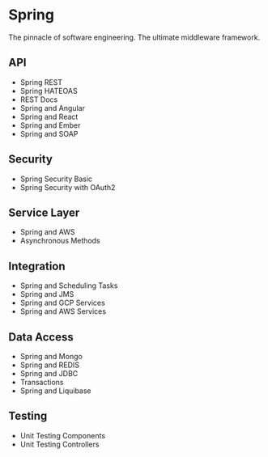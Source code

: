 # Spring
The pinnacle of software engineering. The ultimate middleware framework.

## API
- Spring REST
- Spring HATEOAS
- REST Docs
- Spring and Angular
- Spring and React
- Spring and Ember
- Spring and SOAP

## Security
- Spring Security Basic
- Spring Security with OAuth2

## Service Layer
- Spring and AWS
- Asynchronous Methods

## Integration
- Spring and Scheduling Tasks
- Spring and JMS
- Spring and GCP Services
- Spring and AWS Services

## Data Access
- Spring and Mongo
- Spring and REDIS
- Spring and JDBC
- Transactions
- Spring and Liquibase

## Testing
- Unit Testing Components
- Unit Testing Controllers
